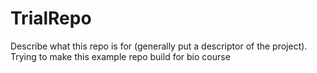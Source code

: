 # TrialRepo
Describe what this repo is for (generally put a descriptor of the project). Trying to make this example repo build for bio course
